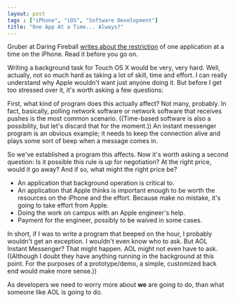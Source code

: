 ```yaml
---
layout: post
tags : ["iPhone", "iOS", "Software Development"]
title: "One App At a Time... Always?"
---
```

Gruber at Daring Fireball <a href="http://daringfireball.net/2008/03/one_app_at_a_time">writes about the restriction</a> of one application at a time on the iPhone. Read it before you go on.

Writing a background task for Touch OS X would be very, very hard. Well, actually, not so much hard as taking a lot of skill, time and effort. I can really understand why Apple wouldn't want just anyone doing it. But before I get too stressed over it, it's worth asking a few questions:

<!--more-->

First, what kind of program does this actually affect? Not many, probably. In fact, basically, polling network software or network software that receives pushes is the most common scenario. ((Time-based software is also a possibility, but let's discard that for the moment.)) An instant messenger program is an obvious example; it needs to keep the connection alive and plays some sort of beep when a message comes in.

So we've established a program this affects. Now it's worth asking a second question: Is it possible this rule is up for negotiation? At the right price, would it go away? And if so, what might the right price be?

* An application that background operation is critical to.
* An application that Apple thinks is important enough to be worth the resources on the iPhone and the effort. Because make no mistake, it's going to take effort from Apple.</li>
* Doing the work on campus with an Apple engineer's help.</li>
* Payment for the engineer, possibly to be waived in some cases.</li>

In short, if I was to write a program that beeped on the hour, I probably wouldn't get an exception. I wouldn't even know who to ask. But AOL Instant Messenger? That might happen. AOL might not even have to ask. ((Although I doubt they have anything running in the background at this point. For the purposes of a prototype/demo, a simple, customized back end would make more sense.))

As developers we need to worry more about **we** are going to do, than what someone like AOL is going to do.